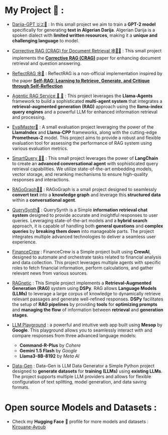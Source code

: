 # My Project 💼 : 

- [Darija-GPT 🇩🇿🤖](https://github.com/Kirouane-Ayoub/Darija-GPT) : In this small project we aim to train a **GPT-2 model** specifically for generating **text in Algerian Darija**. Algerian Darija is a spoken dialect with **limited written resources**, making it a **unique and challenging language** to model.

- [Corrective RAG (CRAG) for Document Retrieval 🕸️🔗🦜](https://github.com/Kirouane-Ayoub/Corrective-RAG) : This small project implements the **[Corrective RAG (CRAG)](https://arxiv.org/abs/2401.15884)** paper for enhancing document retrieval and question answering. 

- [ReflectRAG 🕸️🦜](https://github.com/Kirouane-Ayoub/ReflectRAG) : ReflectRAG is a non-official implementation inspired by the paper **[Self-RAG: Learning to Retrieve, Generate, and Critique through Self-Reflection](https://arxiv.org/abs/2310.11511)**

- [Agentic RAG Service 🤖 🦙](https://github.com/Kirouane-Ayoub/Agentic-RAG-Service) : This project leverages the **Llama-Agents** framework to build a sophisticated **multi-agent system** that integrates a **retrieval-augmented generation (RAG)** approach using the **llama-index query engines** and a powerful LLM for enhanced information retrieval and processing.

- [EvalMaster🦙](https://github.com/Kirouane-Ayoub/EvalMaster) : A small evaluation project leveraging the power of the **LlamaIndex** and **Llama-CPP** frameworks, along with the cutting-edge **Prometheus-2** model. This project aims to provide a robust and flexible evaluation tool for assessing the performance of RAG system using various evaluation metrics.

- [SmartQuery 🦜️🔗](https://github.com/Kirouane-Ayoub/SmartQuery) : This small project leverages the power of **LangChain** to create an **advanced conversational agent** with sophisticated query retrieval capabilities. We utilize state-of-the-art embedding models, vector storage, and reranking mechanisms to ensure high-quality responses and interactions.


- [RAGoGraph🦜🔗](https://github.com/Kirouane-Ayoub/RAGoGraph) : RAGoGraph is a small project designed to seamlessly **convert text** into a **knowledge graph** and leverage this **structured data** within a **conversational agent**. 

- [QuerySynth🦙](https://github.com/Kirouane-Ayoub/QuerySynth) : QuerySynth is a Simple **information retrieval chat system** designed to provide accurate and insightful responses to user queries. Leveraging state-of-the-art models and a **hybrid search** approach, it is capable of handling both **general questions** and **complex queries** by **breaking them down** into manageable parts. The project integrates multiple advanced technologies to deliver a seamless user experience.

- [FinanceCrew](https://github.com/Kirouane-Ayoub/FinanceCrew) : FinanceCrew is a Simple project built using **CrewAI**, designed to automate and orchestrate tasks related to financial analysis and data collection. This project leverages multiple agents with specific roles to fetch financial information, perform calculations, and gather relevant news from various sources.

- [RAGnetic](https://github.com/Kirouane-Ayoub/RAGnetic) : This Simple project implements a **Retrieval-Augmented Generation (RAG)** system using **DSPy**. RAG allows **Language Models (LLMs)** to leverage a large corpus of knowledge to dynamically retrieve relevant passages and generate well-refined responses. **DSPy** facilitates the setup of **RAG pipelines** by providing **tools** for **optimizing prompts** and **managing the flow** of information between **retrieval** and **generation stages**.

- [LLM Playground](https://github.com/Kirouane-Ayoub/Mesop-LLM-Playground) : a powerful and intuitive web app built using **Mesop** by **Google**. This playground allows you to seamlessly interact with and compare responses from three advanced language models:
    - **Command-R-Plus** by *Cohere*
    - **Gemini 1.5 Flash** by *Google*
    - **Llama3-8B-8192** by *Meta AI*

- [Data-Gen](https://github.com/Kirouane-Ayoub/Data-Gen) : Data-Gen is LLM Data Generator a Simple Python project designed to **generate datasets** for **training (LLMs)** using **existing LLMs**. The project supports multiple LLM providers and allows for flexible configuration of text splitting, model generation, and data saving formats.

# Open source Models and Datasets :

- Check my **Hugging Face** 🤗 profile for more models and datasets : [Kirouane-Ayoub](https://huggingface.co/ayoubkirouane)

